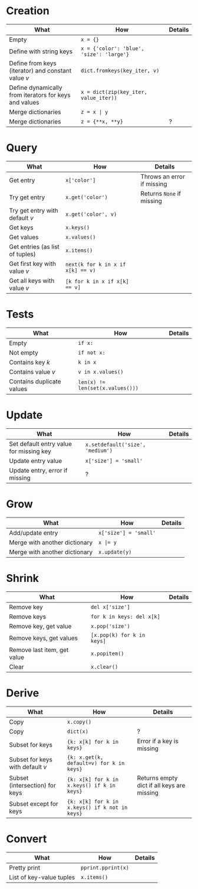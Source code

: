 # Creation
| What | How | Details |
|---|---|---|
| Empty | `x = {}` | |
| Define with string keys | `x = {'color': 'blue', 'size': 'large'}` | |
| Define from keys (iterator) and constant value $v$ | `dict.fromkeys(key_iter, v)` | |
| Define dynamically from iterators for keys and values | `x = dict(zip(key_iter, value_iter))` | |
| Merge dictionaries | `z = x \| y` | |
| Merge dictionaries | `z = {**x, **y}` | ? |

# Query
| What | How | Details |
|---|---|---|
| Get entry | `x['color']` | Throws an error if missing |
| Try get entry | `x.get('color')` | Returns `None` if missing |
| Try get entry with default $v$ | `x.get('color', v)` | |
| Get keys | `x.keys()` | |
| Get values | `x.values()` | |
| Get entries (as list of tuples) | `x.items()` | |
| Get first key with value $v$ | `next(k for k in x if x[k] == v)` | |
| Get all keys with value $v$ | `[k for k in x if x[k] == v]` | |

# Tests
| What | How | Details |
|---|---|---|
| Empty | `if x:` | |
| Not empty | `if not x:` | |
| Contains key $k$ | `k in x` | |
| Contains value $v$ | `v in x.values()` | |
| Contains duplicate values | `len(x) != len(set(x.values()))` | |

# Update
| What | How | Details |
|---|---|---|
| Set default entry value for missing key | `x.setdefault('size', 'medium')` |
| Update entry value | `x['size'] = 'small'` | |
| Update entry, error if missing | ? | |

# Grow
| What | How | Details |
|---|---|---|
| Add/update entry | `x['size'] = 'small'` | |
| Merge with another dictionary | `x \|= y` | |
| Merge with another dictionary | `x.update(y)` | |

# Shrink
| What | How | Details |
|---|---|---|
| Remove key | `del x['size']` | |
| Remove keys | `for k in keys: del x[k]` | |
| Remove key, get value | `x.pop('size')` | |
| Remove keys, get values | `[x.pop(k) for k in keys]` | | 
| Remove last item, get value | `x.popitem()` | |
| Clear | `x.clear()` | |

# Derive
| What | How | Details |
|---|---|---|
| Copy | `x.copy()` | |
| Copy | `dict(x)` | ? |
| Subset for keys | `{k: x[k] for k in keys}` | Error if a key is missing |
| Subset for keys with default $v$ | `{k: x.get(k, default=v) for k in keys}` | |
| Subset (intersection) for keys | `{k: x[k] for k in x.keys() if k in keys}` | Returns empty dict if all keys are missing |
| Subset except for keys | `{k: x[k] for k in x.keys() if k not in keys}` | |

# Convert
| What | How | Details |
|---|---|---|
| Pretty print | `pprint.pprint(x)` | |
| List of key-value tuples | `x.items()` | |
